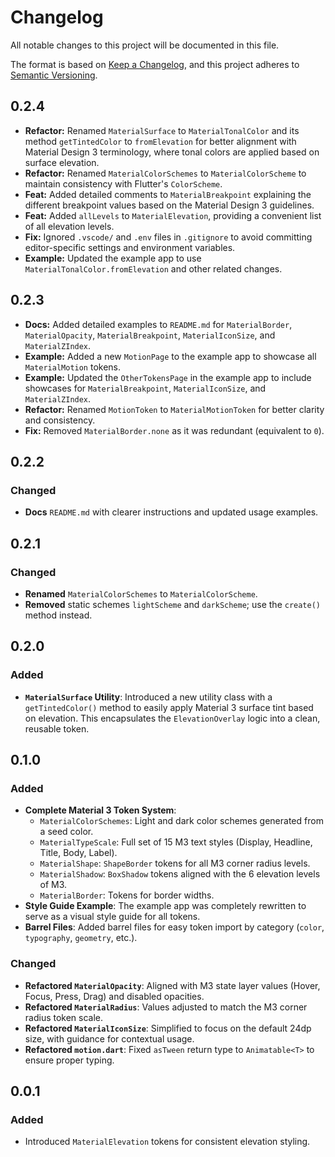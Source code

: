 # Changelog

All notable changes to this project will be documented in this file.

The format is based on [Keep a Changelog](https://keepachangelog.com/en/1.1.0/), and this project adheres to [Semantic Versioning](https://semver.org/spec/v2.0.0.html).

## 0.2.4

- **Refactor:** Renamed `MaterialSurface` to `MaterialTonalColor` and its method `getTintedColor` to `fromElevation` for better alignment with Material Design 3 terminology, where tonal colors are applied based on surface elevation.
- **Refactor:** Renamed `MaterialColorSchemes` to `MaterialColorScheme` to maintain consistency with Flutter's `ColorScheme`.
- **Feat:** Added detailed comments to `MaterialBreakpoint` explaining the different breakpoint values based on the Material Design 3 guidelines.
- **Feat:** Added `allLevels` to `MaterialElevation`, providing a convenient list of all elevation levels.
- **Fix:** Ignored `.vscode/` and `.env` files in `.gitignore` to avoid committing editor-specific settings and environment variables.
- **Example:** Updated the example app to use `MaterialTonalColor.fromElevation` and other related changes.

## 0.2.3

- **Docs:** Added detailed examples to `README.md` for `MaterialBorder`, `MaterialOpacity`, `MaterialBreakpoint`, `MaterialIconSize`, and `MaterialZIndex`.
- **Example:** Added a new `MotionPage` to the example app to showcase all `MaterialMotion` tokens.
- **Example:** Updated the `OtherTokensPage` in the example app to include showcases for `MaterialBreakpoint`, `MaterialIconSize`, and `MaterialZIndex`.
- **Refactor:** Renamed `MotionToken` to `MaterialMotionToken` for better clarity and consistency.
- **Fix:** Removed `MaterialBorder.none` as it was redundant (equivalent to `0`).

## 0.2.2

### Changed

- **Docs** `README.md` with clearer instructions and updated usage examples.

## 0.2.1

### Changed

- **Renamed** `MaterialColorSchemes` to `MaterialColorScheme`.
- **Removed** static schemes `lightScheme` and `darkScheme`; use the `create()` method instead.

## 0.2.0

### Added

- **`MaterialSurface` Utility**: Introduced a new utility class with a `getTintedColor()` method to easily apply Material 3 surface tint based on elevation. This encapsulates the `ElevationOverlay` logic into a clean, reusable token.

## 0.1.0

### Added

- **Complete Material 3 Token System**:
  - `MaterialColorSchemes`: Light and dark color schemes generated from a seed color.
  - `MaterialTypeScale`: Full set of 15 M3 text styles (Display, Headline, Title, Body, Label).
  - `MaterialShape`: `ShapeBorder` tokens for all M3 corner radius levels.
  - `MaterialShadow`: `BoxShadow` tokens aligned with the 6 elevation levels of M3.
  - `MaterialBorder`: Tokens for border widths.
- **Style Guide Example**: The example app was completely rewritten to serve as a visual style guide for all tokens.
- **Barrel Files**: Added barrel files for easy token import by category (`color`, `typography`, `geometry`, etc.).

### Changed

- **Refactored `MaterialOpacity`**: Aligned with M3 state layer values (Hover, Focus, Press, Drag) and disabled opacities.
- **Refactored `MaterialRadius`**: Values adjusted to match the M3 corner radius token scale.
- **Refactored `MaterialIconSize`**: Simplified to focus on the default 24dp size, with guidance for contextual usage.
- **Refactored `motion.dart`**: Fixed `asTween` return type to `Animatable<T>` to ensure proper typing.

## 0.0.1

### Added

- Introduced `MaterialElevation` tokens for consistent elevation styling.
